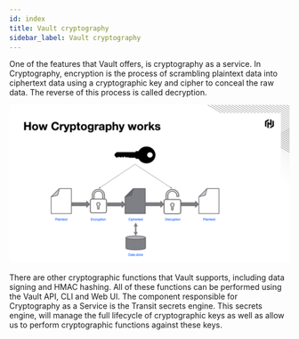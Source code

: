 ```yaml
---
id: index
title: Vault cryptography
sidebar_label: Vault cryptography
---
```


One of the features that Vault offers, is cryptography as a service.  In Cryptography, encryption is the process of scrambling plaintext data into ciphertext data using a cryptographic key and cipher to conceal the raw data. The reverse of this process is called decryption.

![encryption workflow](../images/MENTAcryptography.png)

There are other cryptographic functions that Vault supports, including data signing and HMAC hashing.  All of these functions can be performed using the Vault API, CLI and Web UI. The component responsible for Cryptography as a Service is the Transit secrets engine. This secrets engine, will manage the full lifecycle of cryptographic keys as well as allow us to perform cryptographic functions against these keys.

